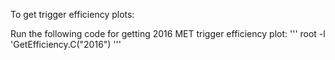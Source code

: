 To get trigger efficiency plots:

Run the following code for getting 2016 MET trigger efficiency plot:
'''
root -l 'GetEfficiency.C("2016")
'''